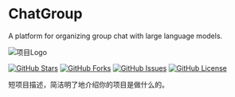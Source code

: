 # ChatGroup
A platform for organizing group chat with large language models.

![项目Logo](link_to_logo.png)

[![GitHub Stars](https://img.shields.io/github/stars/clarkkent0618/ChatGroup.svg)](https://github.com/clarkkent0618/ChatGroup/stargazers)
[![GitHub Forks](https://img.shields.io/github/forks/clarkkent0618/ChatGroup.svg)](https://github.com/clarkkent0618/ChatGroup/network)
[![GitHub Issues](https://img.shields.io/github/issues/clarkkent0618/ChatGroup.svg)](https://github.com/clarkkent0618/ChatGroup/issues)
[![GitHub License](https://img.shields.io/github/license/clarkkent0618/ChatGroup.svg)](https://github.com/clarkkent0618/ChatGroup/blob/master/LICENSE)

短项目描述，简洁明了地介绍你的项目是做什么的。
